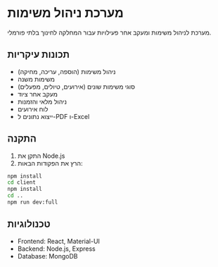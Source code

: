 # מערכת ניהול משימות

מערכת לניהול משימות ומעקב אחר פעילויות עבור המחלקה לחינוך בלתי פורמלי.

## תכונות עיקריות
- ניהול משימות (הוספה, עריכה, מחיקה)
- משימות משנה
- סוגי משימות שונים (אירועים, טיולים, מפעלים)
- מעקב אחר ציוד
- ניהול מלאי והזמנות
- לוח אירועים
- ייצוא נתונים ל-PDF ו-Excel

## התקנה

1. התקן את Node.js
2. הרץ את הפקודות הבאות:
```bash
npm install
cd client
npm install
cd ..
npm run dev:full
```

## טכנולוגיות
- Frontend: React, Material-UI
- Backend: Node.js, Express
- Database: MongoDB
